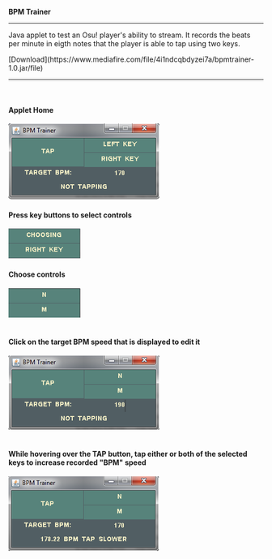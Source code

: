 <b>BPM Trainer</b>
<br><hr>
<p>
Java applet to test an Osu! player's ability to stream. 
It records the beats per minute in eigth notes that the player is able to tap using two keys.
</p>
[Download](https://www.mediafire.com/file/4i1ndcqbdyzei7a/bpmtrainer-1.0.jar/file)
<hr><br>

<h4>Applet Home</h4>
<div><img src="1.png" />
<br>
<h4>Press key buttons to select controls</h4>
<div><img src="2.png" /></div>
<h4>Choose controls</h4>
<div><img src="3.png" /></div>
<br>
<h4>Click on the target BPM speed that is displayed to edit it</h4>
<div><img src="4.png" /></div>
<br>
<h4>While hovering over the TAP button, tap either or both of the selected keys to increase recorded "BPM" speed</h4>
<div><img src="5.png" /></div>
